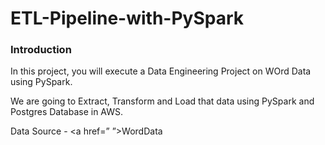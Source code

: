 # ETL-Pipeline-with-PySpark

<h3 align="left">Introduction</h3>

In this project, you will execute a Data Engineering Project on WOrd Data using PySpark.

We are going to Extract, Transform and Load that data using PySpark and Postgres Database in AWS.

Data Source - <a href=” ”>WordData</a>
